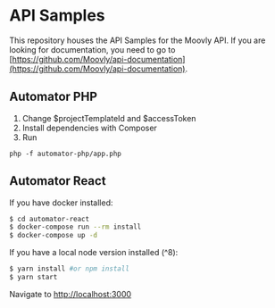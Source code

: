 # API Samples

This repository houses the API Samples for the Moovly API. If you are looking for documentation, you need to go to
[https://github.com/Moovly/api-documentation](https://github.com/Moovly/api-documentation).

## Automator PHP

1. Change $projectTemplateId and $accessToken
2. Install dependencies with Composer
3. Run

```
php -f automator-php/app.php
```

## Automator React

If you have docker installed:

```bash
$ cd automator-react
$ docker-compose run --rm install
$ docker-compose up -d
```

If you have a local node version installed (^8):

```bash
$ yarn install #or npm install
$ yarn start
```

Navigate to [http://localhost:3000](http://localhost:3000)